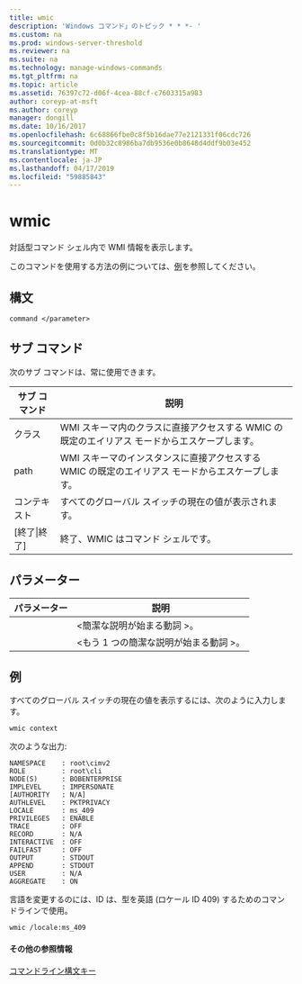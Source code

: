 ```yaml
---
title: wmic
description: 'Windows コマンド」のトピック * * *- '
ms.custom: na
ms.prod: windows-server-threshold
ms.reviewer: na
ms.suite: na
ms.technology: manage-windows-commands
ms.tgt_pltfrm: na
ms.topic: article
ms.assetid: 76397c72-d06f-4cea-88cf-c7603315a983
author: coreyp-at-msft
ms.author: coreyp
manager: dongill
ms.date: 10/16/2017
ms.openlocfilehash: 6c68866fbe0c8f5b16dae77e2121331f06cdc726
ms.sourcegitcommit: 0d0b32c8986ba7db9536e0b8648d4ddf9b03e452
ms.translationtype: MT
ms.contentlocale: ja-JP
ms.lasthandoff: 04/17/2019
ms.locfileid: "59885843"
---
```

# <a name="wmic"></a>wmic



対話型コマンド シェル内で WMI 情報を表示します。

このコマンドを使用する方法の例については、[例](#BKMK_examples)を参照してください。

## <a name="syntax"></a>構文

```
command </parameter>
```

## <a name="sub-commands"></a>サブ コマンド

次のサブ コマンドは、常に使用できます。

|サブ コマンド|説明|
|-----------|-----------|
|クラス|WMI スキーマ内のクラスに直接アクセスする WMIC の既定のエイリアス モードからエスケープします。|
|path|WMI スキーマのインスタンスに直接アクセスする WMIC の既定のエイリアス モードからエスケープします。|
|コンテキスト|すべてのグローバル スイッチの現在の値が表示されます。|
|[終了\|終了]|終了、WMIC はコマンド シェルです。|

## <a name="parameters"></a>パラメーター

|パラメーター|説明|
|---------|-----------|
|</parameter>|\<簡潔な説明が始まる動詞 >。|
|</param2>|\<もう 1 つの簡潔な説明が始まる動詞 >。|


## <a name="BKMK_examples"></a>例

すべてのグローバル スイッチの現在の値を表示するには、次のように入力します。
```
wmic context
```
次のような出力:
```
NAMESPACE    : root\cimv2
ROLE         : root\cli
NODE(S)      : BOBENTERPRISE
IMPLEVEL     : IMPERSONATE
[AUTHORITY   : N/A]
AUTHLEVEL    : PKTPRIVACY
LOCALE       : ms_409
PRIVILEGES   : ENABLE
TRACE        : OFF
RECORD       : N/A
INTERACTIVE  : OFF
FAILFAST     : OFF
OUTPUT       : STDOUT
APPEND       : STDOUT
USER         : N/A
AGGREGATE    : ON
```
言語を変更するのには、ID は、型を英語 (ロケール ID 409) するためのコマンドラインで使用。
```
wmic /locale:ms_409
```

#### <a name="additional-references"></a>その他の参照情報

[コマンドライン構文キー](command-line-syntax-key.md)